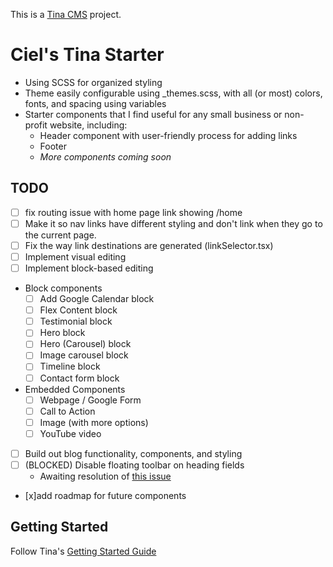 This is a [Tina CMS](https://tina.io/) project.

# Ciel's Tina Starter

- Using SCSS for organized styling
- Theme easily configurable using \_themes.scss, with all (or most) colors, fonts, and spacing using variables
- Starter components that I find useful for any small business or non-profit website, including:
  - Header component with user-friendly process for adding links
  - Footer
  - _More components coming soon_

## TODO

- [ ] fix routing issue with home page link showing /home
- [ ] Make it so nav links have different styling and don't link when they go to the current page.
- [ ] Fix the way link destinations are generated (linkSelector.tsx)
- [ ] Implement visual editing
- [ ] Implement block-based editing
- Block components
    - [ ] Add Google Calendar block
    - [ ] Flex Content block
    - [ ] Testimonial block
    - [ ] Hero block
    - [ ] Hero (Carousel) block
    - [ ] Image carousel block
    - [ ] Timeline block
    - [ ] Contact form block
- Embedded Components
    - [ ] Webpage / Google Form
    - [ ] Call to Action
    - [ ] Image (with more options)
    - [ ] YouTube video

- [ ] Build out blog functionality, components, and styling
- [ ] (BLOCKED) Disable floating toolbar on heading fields
     - Awaiting resolution of [this issue](https://github.com/tinacms/tinacms/issues/5008)
- [x]add roadmap for future components

## Getting Started

Follow Tina's [Getting Started Guide](https://tina.io/docs/getting-started/)
